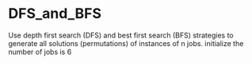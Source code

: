 # DFS_and_BFS
Use depth first search (DFS) and best first search (BFS) strategies to generate all solutions (permutations) of instances of n jobs.
initialize the number of jobs is 6
